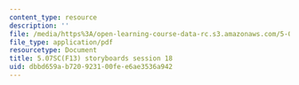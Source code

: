 ```yaml
---
content_type: resource
description: ''
file: /media/https%3A/open-learning-course-data-rc.s3.amazonaws.com/5-07sc-biological-chemistry-i-fall-2013/dbbd659ab720923100fee6ae3536a942_sb_session18.pdf
file_type: application/pdf
resourcetype: Document
title: 5.07SC(F13) storyboards session 18
uid: dbbd659a-b720-9231-00fe-e6ae3536a942
---
```

